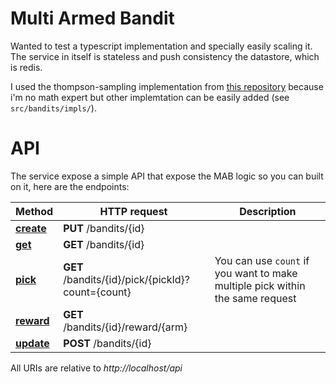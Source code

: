 # Multi Armed Bandit

Wanted to test a typescript implementation and specially easily scaling it. The service in itself is stateless and push consistency the datastore, which is redis.

I used the thompson-sampling implementation from [this repository](https://github.com/alextanhongpin/node-bandit) because i'm no math expert but other implemtation can be easily added (see `src/bandits/impls/`).


# API

The service expose a simple API that expose the MAB logic so you can built on it, here are the endpoints:

Method | HTTP request | Description
------------- | ------------- | -------------
[**create**](#create) | **PUT** /bandits/{id} | 
[**get**](#get) | **GET** /bandits/{id} | 
[**pick**](#pick) | **GET** /bandits/{id}/pick/{pickId}?count={count} | You can use `count` if you want to make multiple pick within the same request  
[**reward**](reward) | **GET** /bandits/{id}/reward/{arm} | 
[**update**](#update) | **POST** /bandits/{id} | 

All URIs are relative to *http://localhost/api*